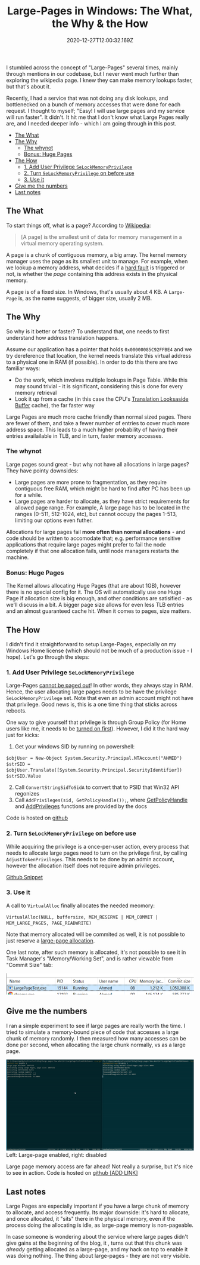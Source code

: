 ﻿---
title: "Large-Pages in Windows: The What, the Why & the How"
date: "2020-12-27T12:00:32.169Z"
description: It hit me that I don’t know what Large Pages really are, and I needed deeper info - which I am going through in this post.
seotitle: Large Pages memory accesses Page Table lookups Translation Looksaside Buffer
socialPic: Rammap.PNG
featuredImage: Rammap.PNG
---

I stumbled across the concept of "Large-Pages" several times, mainly through mentions in our codebase, but I never went much further than exploring the wikipedia page. I knew they can make memory lookups faster, but that's about it. 

Recently, I had a service that was not doing any disk lookups, and bottlenecked on a bunch of memory accesses that were done for each request. I thought to myself; "Easy! I will use large pages and my service will run faster". It didn't. It hit me that I don't know what Large Pages really are, and I needed deeper info - which I am going through in this post.

- [The What](#the-what)
- [The Why](#the-why)
  - [The whynot](#the-whynot)
  - [Bonus: Huge Pages](#bonus-huge-pages)
- [The How](#the-how)
  - [1. Add User Privilege `SeLockMemoryPrivilege`](#1-add-user-privilege-selockmemoryprivilege)
  - [2. Turn `SeLockMemoryPrivilege` on before use](#2-turn-selockmemoryprivilege-on-before-use)
  - [3. Use it](#3-use-it)
- [Give me the numbers](#give-me-the-numbers)
- [Last notes](#last-notes)

## The What

To start things off, what is a page? According to [Wikipedia](https://en.wikipedia.org/wiki/Page_(computer_memory)): 

> [A page]  is the smallest unit of data for memory management in a virtual memory operating system.

A page is a chunk of contiguous memory, a big array. The kernel memory manager uses the page as its smallest unit to manage. For example, when we lookup a memory address, what decides if a [hard fault](https://scoutapm.com/blog/understanding-page-faults-and-memory-swap-in-outs-when-should-you-worry) is triggered or not, is whether the *page* containing this address exists in the physical memory.

A page is of a fixed size. In Windows, that's usually about 4 KB. A `Large-Page` is, as the name suggests, of bigger size, usually 2 MB. 

## The Why

So why is it better or faster? To understand that, one needs to first understand how address translation happens. 

Assume our application has a pointer that holds `0x00000085C92FFBE4` and we try dereference that location, the kernel needs translate this virtual address to a physical one in RAM (if possible). In order to do this there are two familiar ways:

  - Do the work, which involves multiple lookups in Page Table. While this may sound trivial - it is significant, considering this is done for every memory retrieval
  - Look it up from a cache (in this case the CPU's [Translation Looksaside Buffer](https://www.geeksforgeeks.org/whats-difference-between-cpu-cache-and-tlb/) cache), the far faster way

Large Pages are much more cache friendly than normal sized pages. There are fewer of them, and take a fewer number of entries to cover much more address space. This leads to a much higher probability of having their entries availailable in TLB, and in turn, faster memory accesses.

<Graphic demonstrating this> 

### The whynot

Large pages sound great - but why not have all allocations in large pages? They have pointy downsides: 
- Large pages are more prone to fragmentation, as they require contiguous free RAM, which might be hard to find after PC has been up for a while. 
- Large pages are harder to allocate, as they have strict requirements for allowed page range. For example, A large page has to be located in the ranges (0-511, 512-1024, etc), but cannot occupy the pages 1-513, limiting our options even futher.

Allocations for large pages fail **more often than normal allocations** - and code should be written to accomodate that; e.g. performance sensitive applications that require large pages might prefer to fail the node completely if that one allocation fails, until node managers restarts the machine. 

### Bonus: Huge Pages

The Kernel allows allocating Huge Pages (that are about 1GB), however there is no special config for it. The OS will automatically use one Huge Page if allocation size is big enough, and other conditions are satisified - as we'll discuss in a bit. A bigger page size allows for even less TLB entries and an almost guaranteed cache hit. When it comes to pages, size matters.

## The How

I didn't find it straightforward to setup Large-Pages, especially on my Windows Home license (which should not be much of a production issue - I hope). Let's go through the steps: 

### 1. Add User Privilege `SeLockMemoryPrivilege` 

Large-Pages [cannot be paged out](https://devblogs.microsoft.com/oldnewthing/20110128-00/?p=11643)! In other words, they always stay in RAM. Hence, the user allocating large pages needs to be have the privilege `SeLockMemoryPrivilege` set. Note that even an admin account might not have that privilege. Good news is, this is a one time thing that sticks across reboots. 

One way to give yourself that privilege is through Group Policy (for Home users like me, it needs to be [turned on first](https://superuser.com/a/1229992)). However, I did it the hard way just for kicks: 

1. Get your windows SID by running on powershell: 
```
$objUser = New-Object System.Security.Principal.NTAccount("AHMED")
$strSID = $objUser.Translate([System.Security.Principal.SecurityIdentifier])
$strSID.Value
```
2. Call `ConvertStringSidToSidA` to convert that to PSID that Win32 API regonizes
3. Call `AddPrivileges(sid, GetPolicyHandle());`, where [GetPolicyHandle](https://docs.microsoft.com/en-us/windows/win32/secmgmt/opening-a-policy-object-handle) and [AddPrivileges](https://docs.microsoft.com/en-us/windows/win32/secmgmt/managing-account-permissions) functions are provided by the docs

Code is hosted on [github](https://github.com/aybassiouny/mahdytech/pull/14/files#diff-20e3333f5c404fc51fd0d69474f6dd96fd27f55248a2edde2f6e2e43134c9618)

### 2. Turn `SeLockMemoryPrivilege` on before use

While acquiring the privilege is a once-per-user action, every process that needs to allocate large pages need to turn on the privilege first, by calling `AdjustTokenPrivileges`. This needs to be done by an admin account, however the allocation itself does not require admin privileges. 

[Github Snippet]()

### 3. Use it

A call to `VirtualAlloc` finally allocates the needed meomory: 

```
VirtualAlloc(NULL, buffersize, MEM_RESERVE | MEM_COMMIT | MEM_LARGE_PAGES, PAGE_READWRITE)
```

Note that memory allocated will be commited as well, it is not possible to just reserve a [large-page allocation](https://docs.microsoft.com/en-us/windows/win32/memory/large-page-support). 

One last note, after such memory is allocated, it's not possible to see it in Task Manager's "Memory/Working Set", and is rather viewable from "Commit Size" tab: 

![Task Manager](./task_manager.png)

## Give me the numbers 

I ran a simple experiment to see if large pages are really worth the time. I tried to simulate a memory-bound piece of code that accesses a large chunk of memory randomly. I then measured how many accesses can be done per second, when allocating the large chunk normally, vs as a large page.  

![Compare ](./comparison.gif)
Left: Large-page enabled, right: disabled

Large page memory access are far ahead! Not really a surprise, but it's nice to see in action. Code is hosted on [github [ADD LINK]]()

## Last notes

Large Pages are especially important if you have a large chunk of memory to allocate, and access frequently. Its major downside: it's hard to allocate, and once allocated, it "sits" there in the physical memory, even if the process doing the allocating is idle, as large-page memory is non-pageable.

In case someone is wondering about the service where large pages didn't give gains at the beginning of the blog, it , turns out that this chunk was *already* getting allocated as a large-page, and my hack on top to enable it was doing nothing. The thing about large-pages - they are not very visible.